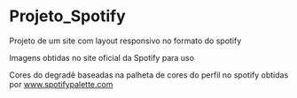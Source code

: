 # Projeto_Spotify

 Projeto de um site com layout responsivo no formato do spotify

Imagens obtidas no site oficial da Spotify para uso 

Cores do degradê baseadas na palheta de cores do perfil no spotify obtidas por www.spotifypalette.com
